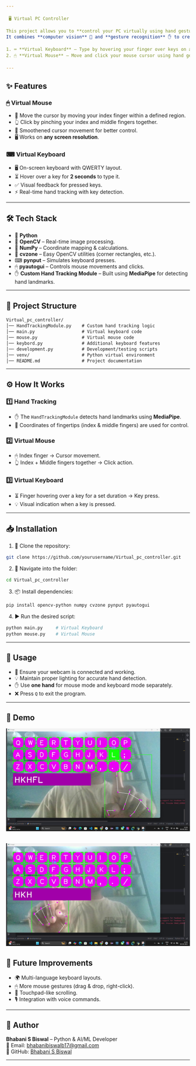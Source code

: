 ```yaml
---

 🖥️ Virtual PC Controller

This project allows you to **control your PC virtually using hand gestures** via a webcam.
It combines **computer vision** 🧠 and **gesture recognition** ✋ to create two main features:

1. ⌨ **Virtual Keyboard** – Type by hovering your finger over keys on a virtual keyboard displayed on the screen.
2. 🖱 **Virtual Mouse** – Move and click your mouse cursor using hand gestures.

---
```


## ✨ Features

### 🖱 Virtual Mouse

* 🎯 Move the cursor by moving your index finger within a defined region.
* 👆 Click by pinching your index and middle fingers together.
* 🔄 Smoothened cursor movement for better control.
* 🖥 Works on **any screen resolution**.

### ⌨ Virtual Keyboard

* 🖥 On-screen keyboard with QWERTY layout.
* ⏳ Hover over a key for **2 seconds** to type it.
* ✅ Visual feedback for pressed keys.
* ⚡ Real-time hand tracking with key detection.

---

## 🛠 Tech Stack

* 🐍 **Python**
* 🎥 **OpenCV** – Real-time image processing.
* 🔢 **NumPy** – Coordinate mapping & calculations.
* 🎯 **cvzone** – Easy OpenCV utilities (corner rectangles, etc.).
* ⌨ **pynput** – Simulates keyboard presses.
* 🖱 **pyautogui** – Controls mouse movements and clicks.
* ✋ **Custom Hand Tracking Module** – Built using **MediaPipe** for detecting hand landmarks.

---

## 📂 Project Structure

```
Virtual_pc_controller/
│── HandTrackingModule.py    # Custom hand tracking logic
│── main.py                  # Virtual keyboard code
│── mouse.py                 # Virtual mouse code
│── keybord.py               # Additional keyboard features
│── development.py           # Development/testing scripts
│── venv/                    # Python virtual environment
│── README.md                # Project documentation
```

---

## ⚙ How It Works

### 1️⃣ Hand Tracking

* ✋ The `HandTrackingModule` detects hand landmarks using **MediaPipe**.
* 📍 Coordinates of fingertips (index & middle fingers) are used for control.

### 2️⃣ Virtual Mouse

* 🖱 Index finger → Cursor movement.
* 👆 Index + Middle fingers together → Click action.

### 3️⃣ Virtual Keyboard

* ⏳ Finger hovering over a key for a set duration → Key press.
* 💡 Visual indication when a key is pressed.

---

## 📥 Installation

1. 📂 Clone the repository:

```bash
git clone https://github.com/yourusername/Virtual_pc_controller.git
```

2. 📁 Navigate into the folder:

```bash
cd Virtual_pc_controller
```

3. 📦 Install dependencies:

```bash
pip install opencv-python numpy cvzone pynput pyautogui
```

4. ▶ Run the desired script:

```bash
python main.py     # Virtual Keyboard
python mouse.py    # Virtual Mouse
```

---

## 🚀 Usage

* 🎥 Ensure your webcam is connected and working.
* 💡 Maintain proper lighting for accurate hand detection.
* ✋ Use **one hand** for mouse mode and keyboard mode separately.
* ❌ Press `Q` to exit the program.

---

## 📸 Demo

![image alt](https://github.com/bhabanisbiswal/Virtual-PC-Controller/blob/d09d02cc230f955bf4f5c059ef218194fca1a57b/vlcsnap-2025-08-08-11h41m11s043.png)

![image alt](https://github.com/bhabanisbiswal/Virtual-PC-Controller/blob/68bcfe88d190f9ef89cf64c44faee2743bfdc6e1/vlcsnap-2025-08-08-11h41m30s566.png)
---

## 🔮 Future Improvements

* 🌍 Multi-language keyboard layouts.
* 🖱 More mouse gestures (drag & drop, right-click).
* 📜 Touchpad-like scrolling.
* 🎙 Integration with voice commands.

---

## 👤 Author  
**Bhabani S Biswal** – Python & AI/ML Developer  
📧 Email: [bhabanibiswalb17@gmail.com](mailto:bhabanibiswalb17@gmail.com)  
🔗 GitHub: [Bhabani S Biswal](https://github.com/bhabanisbiswal)  


---
